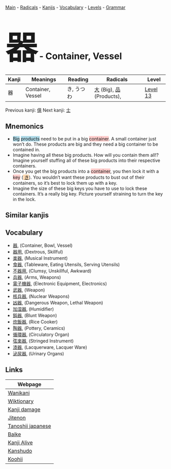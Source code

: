 <style> bigfont {font-size: 100px}</style>
[Main](../index.md) -
[Radicals](../radicals.md) -
[Kanjis](../kanjis.md) -
[Vocabulary](../vocabulary.md) -
[Levels](../levels.md) -
[Grammar](../grammar.md)
# <bigfont> 器</bigfont> - Container, Vessel 

| Kanji | Meanings | Reading | Radicals | Level |
| --- | --- | --- | --- | --- |
| 器 | Container, Vessel | き, うつわ | [大](../radicals/大.md) (Big), [品](../radicals/品.md) (Products),  | [Level 13](../levels/wk_level13.md) |

Previous kanji: [億](億.md) Next kanji: [士](士.md) 

## Mnemonics
 * <span style="background-color:#ADD8E6"> Big</span> <span style="background-color:#ADD8E6"> products</span> need to be put in a big <span style="background-color:#ffcccb"> container</span>. A small container just won’t do. These products are big and they need a big container to be contained in.
* Imagine having all these big products. How will you contain them all!? Imagine yourself stuffing all of these big products into their respective containers.
* Once you get the big products into a <span style="background-color:#ffcccb"> container</span>, you then lock it with a <span style="background-color:#ffcccb"> key</span> (<span style="background-color:#fed8b1"> [き](https://jisho.org/search/き)</span>). You wouldn’t want these products to bust out of their containers, so it’s best to lock them up with a key.
* Imagine the size of these big keys you have to use to lock these containers. It’s a really big key. Picture yourself straining to turn the key in the lock.


## Similar kanjis
 


## Vocabulary
 * [器](../vocabulary/器.md), (Container, Bowl, Vessel)
* [器用](../vocabulary/器.md), (Dextrous, Skillful)
* [楽器](../vocabulary/器.md), (Musical Instrument)
* [食器](../vocabulary/器.md), (Tableware, Eating Utensils, Serving Utensils)
* [不器用](../vocabulary/器.md), (Clumsy, Unskillful, Awkward)
* [兵器](../vocabulary/器.md), (Arms, Weapons)
* [電子機器](../vocabulary/器.md), (Electronic Equipment, Electronics)
* [武器](../vocabulary/器.md), (Weapon)
* [核兵器](../vocabulary/器.md), (Nuclear Weapons)
* [凶器](../vocabulary/器.md), (Dangerous Weapon, Lethal Weapon)
* [加湿器](../vocabulary/器.md), (Humidifier)
* [鈍器](../vocabulary/器.md), (Blunt Weapon)
* [炊飯器](../vocabulary/器.md), (Rice Cooker)
* [陶器](../vocabulary/器.md), (Pottery, Ceramics)
* [循環器](../vocabulary/器.md), (Circulatory Organ)
* [弦楽器](../vocabulary/器.md), (Stringed Instrument)
* [漆器](../vocabulary/器.md), (Lacquerware, Lacquer Ware)
* [泌尿器](../vocabulary/器.md), (Urinary Organs)



## Links 

| Webpage |
| --- |
| [Wanikani          ](https://www.wanikani.com/kanji/器) |
| [Wiktionary        ](https://en.wiktionary.org/wiki/器) |
| [Kanji damage      ](http://www.kanjidamage.com/kanji/search?utf8=✓&q=器) |
| [Jitenon           ](https://jitenon.com/kanji/器) |
| [Tanoshii japanese ](https://www.tanoshiijapanese.com/dictionary/kanji.cfm?k=器) |
| [Baike             ](https://baike.baidu.com/item/器) |
| [Kanji Alive       ](https://app.kanjialive.com/器) |
| [Kanshudo          ](https://www.kanshudo.com/searchmn?q=器) |
| [Koohii            ](https://kanji.koohii.com/study/kanji/器) |
